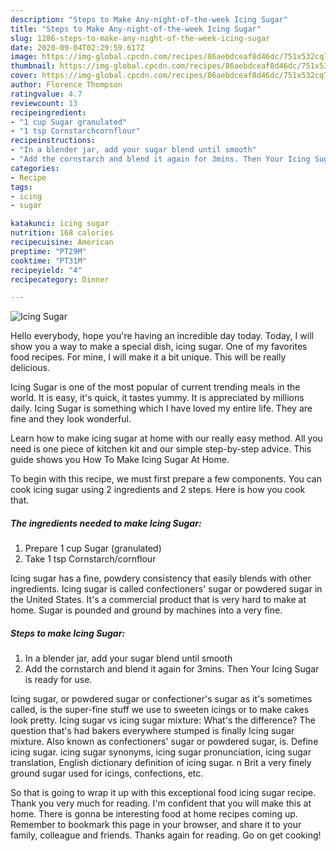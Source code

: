 ```yaml
---
description: "Steps to Make Any-night-of-the-week Icing Sugar"
title: "Steps to Make Any-night-of-the-week Icing Sugar"
slug: 1286-steps-to-make-any-night-of-the-week-icing-sugar
date: 2020-09-04T02:29:59.617Z
image: https://img-global.cpcdn.com/recipes/86aebdceaf8d46dc/751x532cq70/icing-sugar-recipe-main-photo.jpg
thumbnail: https://img-global.cpcdn.com/recipes/86aebdceaf8d46dc/751x532cq70/icing-sugar-recipe-main-photo.jpg
cover: https://img-global.cpcdn.com/recipes/86aebdceaf8d46dc/751x532cq70/icing-sugar-recipe-main-photo.jpg
author: Florence Thompson
ratingvalue: 4.7
reviewcount: 13
recipeingredient:
- "1 cup Sugar granulated"
- "1 tsp Cornstarchcornflour"
recipeinstructions:
- "In a blender jar, add your sugar blend until smooth"
- "Add the cornstarch and blend it again for 3mins. Then Your Icing Sugar is ready for use."
categories:
- Recipe
tags:
- icing
- sugar

katakunci: icing sugar 
nutrition: 168 calories
recipecuisine: American
preptime: "PT29M"
cooktime: "PT31M"
recipeyield: "4"
recipecategory: Dinner

---
```



![Icing Sugar](https://img-global.cpcdn.com/recipes/86aebdceaf8d46dc/751x532cq70/icing-sugar-recipe-main-photo.jpg)

Hello everybody, hope you're having an incredible day today. Today, I will show you a way to make a special dish, icing sugar. One of my favorites food recipes. For mine, I will make it a bit unique. This will be really delicious.

Icing Sugar is one of the most popular of current trending meals in the world. It is easy, it's quick, it tastes yummy. It is appreciated by millions daily. Icing Sugar is something which I have loved my entire life. They are fine and they look wonderful.

Learn how to make icing sugar at home with our really easy method. All you need is one piece of kitchen kit and our simple step-by-step advice. This guide shows you How To Make Icing Sugar At Home.


To begin with this recipe, we must first prepare a few components. You can cook icing sugar using 2 ingredients and 2 steps. Here is how you cook that.

<!--inarticleads1-->

##### The ingredients needed to make Icing Sugar:

1. Prepare 1 cup Sugar (granulated)
1. Take 1 tsp Cornstarch/cornflour


Icing sugar has a fine, powdery consistency that easily blends with other ingredients. Icing sugar is called confectioners&#39; sugar or powdered sugar in the United States. It&#39;s a commercial product that is very hard to make at home. Sugar is pounded and ground by machines into a very fine. 

<!--inarticleads2-->

##### Steps to make Icing Sugar:

1. In a blender jar, add your sugar blend until smooth
1. Add the cornstarch and blend it again for 3mins. Then Your Icing Sugar is ready for use.


Icing sugar, or powdered sugar or confectioner&#39;s sugar as it&#39;s sometimes called, is the super-fine stuff we use to sweeten icings or to make cakes look pretty. Icing sugar vs icing sugar mixture: What&#39;s the difference? The question that&#39;s had bakers everywhere stumped is finally Icing sugar mixture. Also known as confectioners&#39; sugar or powdered sugar, is. Define icing sugar. icing sugar synonyms, icing sugar pronunciation, icing sugar translation, English dictionary definition of icing sugar. n Brit a very finely ground sugar used for icings, confections, etc. 

So that is going to wrap it up with this exceptional food icing sugar recipe. Thank you very much for reading. I'm confident that you will make this at home. There is gonna be interesting food at home recipes coming up. Remember to bookmark this page in your browser, and share it to your family, colleague and friends. Thanks again for reading. Go on get cooking!
